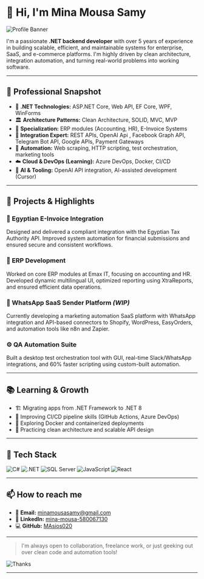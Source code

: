 # 👋 Hi, I'm Mina Mousa Samy

![Profile Banner](https://capsule-render.vercel.app/api?type=wave\&color=0:007ACC,100:1E90FF\&height=200\&section=header\&text=Mina%20Mousa%20Samy\&fontSize=40\&fontColor=ffffff)

I'm a passionate **.NET backend developer** with over 5 years of experience in building scalable, efficient, and maintainable systems for enterprise, SaaS, and e-commerce platforms. I'm highly driven by clean architecture, integration automation, and turning real-world problems into working software.

---

## 💼 Professional Snapshot

* 🔧 **.NET Technologies:** ASP.NET Core, Web API, EF Core, WPF, WinForms
* 🏛️ **Architecture Patterns:** Clean Architecture, SOLID, MVC, MVP
* 💸 **Specialization:** ERP modules (Accounting, HR), E-Invoice Systems
* 🔌 **Integration Expert:** REST APIs, OpenAI Api , Facebook Graph API, Telegram Bot API, Google APIs, Payment Gateways 
* 🤖 **Automation:** Web scraping, HTTP scripting, test orchestration, marketing tools
* ☁️ **Cloud & DevOps (Learning):** Azure DevOps, Docker, CI/CD
* 🤯 **AI & Tooling:** OpenAI API integration, AI-assisted development (Cursor)

---

## 🚀 Projects & Highlights

### 📄 Egyptian E-Invoice Integration

Designed and delivered a compliant integration with the Egyptian Tax Authority API. Improved system automation for financial submissions and ensured secure and consistent workflows.

### 🧾 ERP Development

Worked on core ERP modules at Emax IT, focusing on accounting and HR. Developed dynamic multilingual UI, optimized reporting using XtraReports, and ensured efficient data operations.

### 📲 WhatsApp SaaS Sender Platform *(WIP)*

Currently developing a marketing automation SaaS platform with WhatsApp integration and API-based connectors to Shopify, WordPress, EasyOrders, and automation tools like n8n and Zapier.

### ⚙️ QA Automation Suite

Built a desktop test orchestration tool with GUI, real-time Slack/WhatsApp integrations, and 60% faster scripting using custom-built automation.

---

## 📚 Learning & Growth

* 🏗️ Migrating apps from .NET Framework to .NET 8
* 🚀 Improving CI/CD pipeline skills (GitHub Actions, Azure DevOps)
* 🐳 Exploring Docker and containerized deployments
* 🧼 Practicing clean architecture and scalable API design

---

## 🧰 Tech Stack

![C#](https://img.shields.io/badge/C%23-239120?style=for-the-badge\&logo=c-sharp\&logoColor=white)
![.NET](https://img.shields.io/badge/.NET-512BD4?style=for-the-badge\&logo=dotnet\&logoColor=white)
![SQL Server](https://img.shields.io/badge/SQL_Server-CC2927?style=for-the-badge\&logo=microsoft-sql-server\&logoColor=white)
![JavaScript](https://img.shields.io/badge/JavaScript-F7DF1E?style=for-the-badge\&logo=javascript\&logoColor=black)
![React](https://img.shields.io/badge/React-20232A?style=for-the-badge\&logo=react\&logoColor=61DAFB)


---

## 📫 How to reach me

* 📧 **Email:** [minamousasamy@gmail.com](mailto:minamousasamy@gmail.com)
* 💼 **LinkedIn:** [mina-mousa-580067130](https://www.linkedin.com/in/mina-mousa-580067130)
* 💻 **GitHub:** [MAsios020](https://github.com/MAsios020)

---

> I'm always open to collaboration, freelance work, or just geeking out over clean code and automation tools!

![Thanks](https://img.shields.io/badge/-Thanks_for_visiting!-1E90FF?style=for-the-badge)

---
